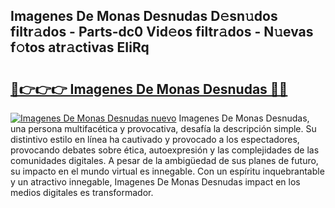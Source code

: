 ## Imagenes De Monas Desnudas D𝚎sn𝚞dos filtr𝚊dos - Parts-dc0 Vid𝚎os filtr𝚊dos - N𝚞evas f𝚘tos atr𝚊ctivas EIiRq

# <h2><a href="http://mb8ubc1.tromn.icu/?c=Imagenes+De+Monas+Desnudas">🔗👉👉👉 Imagenes De Monas Desnudas 🔗🔗</a></h2>

[![Imagenes De Monas Desnudas nuevo](https://i.imgur.com/pEAQMta.gif)](http://mb8ubc1.tromn.icu/?c=Imagenes+De+Monas+Desnudas)
Imagenes De Monas Desnudas, una persona multifacética y provocativa, desafía la descripción simple. Su distintivo estilo en línea ha cautivado y provocado a los espectadores, provocando debates sobre ética, autoexpresión y las complejidades de las comunidades digitales. A pesar de la ambigüedad de sus planes de futuro, su impacto en el mundo virtual es innegable. Con un espíritu inquebrantable y un atractivo innegable, Imagenes De Monas Desnudas impact en los medios digitales es transformador.
